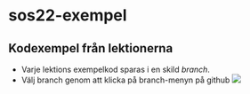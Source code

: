 # sos22-exempel

## Kodexempel från lektionerna

- Varje lektions exempelkod sparas i en skild _branch_. 
- Välj branch genom att klicka på branch-menyn på github ![](https://people.arcada.fi/~welandfr/assets/main2.png)
